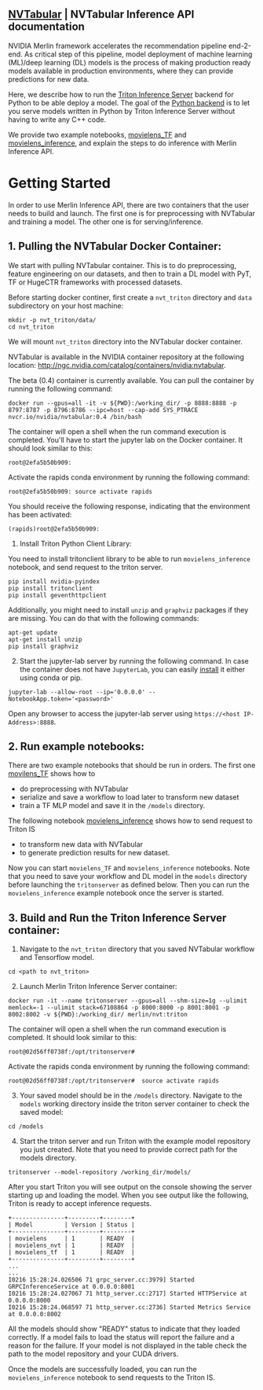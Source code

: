 ## [NVTabular](https://github.com/NVIDIA/NVTabular) | NVTabular Inference API documentation

NVIDIA Merlin framework accelerates the recommendation pipeline end-2-end. As critical step of this pipeline, model deployment of machine learning (ML)/deep learning (DL) models is the process of making production ready models available in production environments, where they can provide predictions for new data.

Here, we describe how to run the [Triton Inference Server](https://github.com/triton-inference-server/server) backend for Python to be able deploy a model. The goal of the [Python backend](https://github.com/triton-inference-server/python_backend) is to let you serve models written in Python by Triton Inference Server without having to write any C++ code.

We provide two example notebooks, [movielens_TF](https://github.com/NVIDIA/NVTabular/blob/main/examples/inference_triton/movielens-TF.ipynb) and [movielens_inference](https://github.com/NVIDIA/NVTabular/blob/main/examples/inference_triton/movielens_inference.ipynb), and explain the steps to do inference with Merlin Inference API.

# Getting Started 

In order to use Merlin Inference API, there are two containers that the user needs to build and launch. The first one is for preprocessing with NVTabular and training a model. The other one is for serving/inference. 

## 1. Pulling the NVTabular Docker Container:

We start with pulling NVTabular container. This is to do preprocessing, feature engineering on our datasets, and then to train a DL model with PyT, TF or HugeCTR frameworks with processed datasets.

Before starting docker continer, first create a `nvt_triton` directory and `data` subdirectory on your host machine:

```
mkdir -p nvt_triton/data/
cd nvt_triton
```
We will mount `nvt_triton` directory into the NVTabular docker container.

NVTabular is available in the NVIDIA container repository at the following location: http://ngc.nvidia.com/catalog/containers/nvidia:nvtabular.

The beta (0.4) container is currently available. You can pull the container by running the following command:

```
docker run --gpus=all -it -v ${PWD}:/working_dir/ -p 8888:8888 -p 8797:8787 -p 8796:8786 --ipc=host --cap-add SYS_PTRACE nvcr.io/nvidia/nvtabular:0.4 /bin/bash
```
The container will open a shell when the run command execution is completed. You'll have to start the jupyter lab on the Docker container. It should look similar to this:

```
root@2efa5b50b909:
```

Activate the rapids conda environment by running the following command:
```
root@2efa5b50b909: source activate rapids
```
You should receive the following response, indicating that the environment has been activated:

```
(rapids)root@2efa5b50b909:
```
1) Install Triton Python Client Library:

You need to install tritonclient library to be able to run `movielens_inference` notebook, and send request to the triton server. 

```
pip install nvidia-pyindex
pip install tritonclient
pip install geventhttpclient
```
Additionally, you might need to install `unzip` and `graphviz` packages if they are missing. You can do that with the following commands:

```
apt-get update
apt-get install unzip
pip install graphviz 
```

2) Start the jupyter-lab server by running the following command. In case the container does not have `JupyterLab`, you can easily [install](https://jupyterlab.readthedocs.io/en/stable/getting_started/installation.html) it either using conda or pip.
```
jupyter-lab --allow-root --ip='0.0.0.0' --NotebookApp.token='<password>'
```

Open any browser to access the jupyter-lab server using `https://<host IP-Address>:8888`.

## 2. Run example notebooks:

There are two example notebooks that should be run in orders. The first one [movilens_TF](https://github.com/NVIDIA/NVTabular/blob/main/examples/inference_triton/movielens-TF.ipynb) shows how to
- do preprocessing with NVTabular
- serialize and save a workflow to load later to transform new dataset
- train a TF MLP model and save it in the `/models` directory.

The following notebook [movielens_inference](https://github.com/NVIDIA/NVTabular/blob/main/examples/inference_triton/movielens_inference.ipynb) shows how to send request to Triton IS 
- to transform new data with NVTabular
- to generate prediction results for new dataset.

Now you can start `movielens_TF` and `movielens_inference` notebooks. Note that you need to save your workflow and DL model in the `models` directory before launching the `tritonserver` as defined below. Then you can run the `movielens_inference` example notebook once the server is started.

## 3. Build and Run the Triton Inference Server container:

1) Navigate to the `nvt_triton` directory that you saved NVTabular workflow and Tensorflow model.
```
cd <path to nvt_triton>
```

2) Launch Merlin Triton Inference Server container:
```
docker run -it --name tritonserver --gpus=all --shm-size=1g --ulimit memlock=-1 --ulimit stack=67108864 -p 8000:8000 -p 8001:8001 -p 8002:8002 -v ${PWD}:/working_dir/ merlin/nvt:triton 
```
The container will open a shell when the run command execution is completed. It should look similar to this:
```
root@02d56ff0738f:/opt/tritonserver# 
```

Activate the rapids conda environment by running the following command:
```
root@02d56ff0738f:/opt/tritonserver#  source activate rapids
```

3) Your saved model should be in the `/models` directory. Navigate to the `models` working directory inside the triton server container to check the saved model:
```
cd /models
```
4) Start the triton server and run Triton with the example model repository you just created. Note that you need to provide correct path for the models directory.
```
tritonserver --model-repository /working_dir/models/
```

After you start Triton you will see output on the console showing the server starting up and loading the model. When you see output like the following, Triton is ready to accept inference requests.

```
+---------------+---------+--------+
| Model         | Version | Status |
+---------------+---------+--------+
| movielens     | 1       | READY  |
| movielens_nvt | 1       | READY  |
| movielens_tf  | 1       | READY  |
+---------------+---------+--------+
...
...
I0216 15:28:24.026506 71 grpc_server.cc:3979] Started GRPCInferenceService at 0.0.0.0:8001
I0216 15:28:24.027067 71 http_server.cc:2717] Started HTTPService at 0.0.0.0:8000
I0216 15:28:24.068597 71 http_server.cc:2736] Started Metrics Service at 0.0.0.0:8002
```

All the models should show "READY" status to indicate that they loaded correctly. If a model fails to load the status will report the failure and a reason for the failure. If your model is not displayed in the table check the path to the model repository and your CUDA drivers.

Once the models are successfully loaded, you can run the `movielens_inference` notebook to send requests to the Triton IS.
